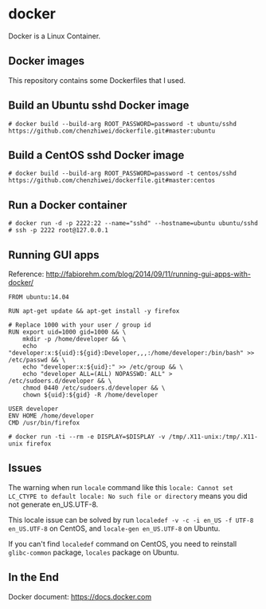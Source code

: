 # docker

Docker is a Linux Container.

## Docker images

This repository contains some Dockerfiles that I used.

## Build an Ubuntu sshd Docker image

```
# docker build --build-arg ROOT_PASSWORD=password -t ubuntu/sshd https://github.com/chenzhiwei/dockerfile.git#master:ubuntu
```

## Build a CentOS sshd Docker image

```
# docker build --build-arg ROOT_PASSWORD=password -t centos/sshd https://github.com/chenzhiwei/dockerfile.git#master:centos
```


## Run a Docker container

```
# docker run -d -p 2222:22 --name="sshd" --hostname=ubuntu ubuntu/sshd
# ssh -p 2222 root@127.0.0.1
```

## Running GUI apps

Reference: <http://fabiorehm.com/blog/2014/09/11/running-gui-apps-with-docker/>

```
FROM ubuntu:14.04

RUN apt-get update && apt-get install -y firefox

# Replace 1000 with your user / group id
RUN export uid=1000 gid=1000 && \
    mkdir -p /home/developer && \
    echo "developer:x:${uid}:${gid}:Developer,,,:/home/developer:/bin/bash" >> /etc/passwd && \
    echo "developer:x:${uid}:" >> /etc/group && \
    echo "developer ALL=(ALL) NOPASSWD: ALL" > /etc/sudoers.d/developer && \
    chmod 0440 /etc/sudoers.d/developer && \
    chown ${uid}:${gid} -R /home/developer

USER developer
ENV HOME /home/developer
CMD /usr/bin/firefox
```

```
# docker run -ti --rm -e DISPLAY=$DISPLAY -v /tmp/.X11-unix:/tmp/.X11-unix firefox
```

## Issues

The warning when run `locale` command like this `locale: Cannot set LC_CTYPE to default locale: No such file or directory` means you did not generate en_US.UTF-8.

This locale issue can be solved by run `localedef -v -c -i en_US -f UTF-8 en_US.UTF-8` on CentOS, and `locale-gen en_US.UTF-8` on Ubuntu.

If you can't find `localedef` command on CentOS, you need to reinstall `glibc-common` package, `locales` package on Ubuntu.

## In the End

Docker document: <https://docs.docker.com>
